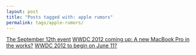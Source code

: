 ```yaml
---
layout: post
title: "Posts tagged with: apple rumors"
permalink: tags/apple-rumors/
---
```

[The September 12th event](/2012/09/the-september-12th-event)
[WWDC 2012 coming up: A new MacBook Pro in the works?](/2012/06/wwdc-2012-coming-up-new-macbook-pro-in)
[WWDC 2012 to begin on June 11?](/2012/04/wwdc-2012-to-begin-on-june-11)
